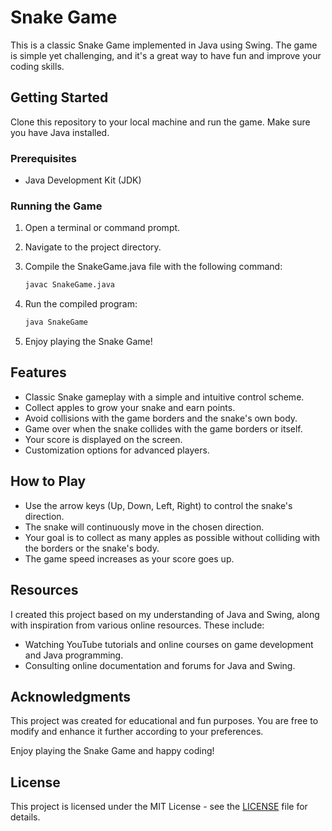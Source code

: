 # Snake Game

This is a classic Snake Game implemented in Java using Swing. The game is simple yet challenging, and it's a great way to have fun and improve your coding skills.

## Getting Started

Clone this repository to your local machine and run the game. Make sure you have Java installed.

### Prerequisites

- Java Development Kit (JDK)

### Running the Game

1. Open a terminal or command prompt.
2. Navigate to the project directory.
3. Compile the SnakeGame.java file with the following command:

    ```bash
    javac SnakeGame.java
    ```

4. Run the compiled program:

    ```bash
    java SnakeGame
    ```

5. Enjoy playing the Snake Game!

## Features

- Classic Snake gameplay with a simple and intuitive control scheme.
- Collect apples to grow your snake and earn points.
- Avoid collisions with the game borders and the snake's own body.
- Game over when the snake collides with the game borders or itself.
- Your score is displayed on the screen.
- Customization options for advanced players.

## How to Play

- Use the arrow keys (Up, Down, Left, Right) to control the snake's direction.
- The snake will continuously move in the chosen direction.
- Your goal is to collect as many apples as possible without colliding with the borders or the snake's body.
- The game speed increases as your score goes up.

## Resources

I created this project based on my understanding of Java and Swing, along with inspiration from various online resources. These include:

- Watching YouTube tutorials and online courses on game development and Java programming.
- Consulting online documentation and forums for Java and Swing.

## Acknowledgments

This project was created for educational and fun purposes. You are free to modify and enhance it further according to your preferences.

Enjoy playing the Snake Game and happy coding!

## License

This project is licensed under the MIT License - see the [LICENSE](LICENSE) file for details.
